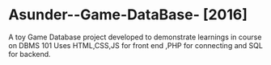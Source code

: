# Asunder--Game-DataBase- [2016]

A toy Game Database project developed to demonstrate learnings in course on DBMS 101
Uses HTML,CSS,JS for front end ,PHP for connecting and SQL for backend.
